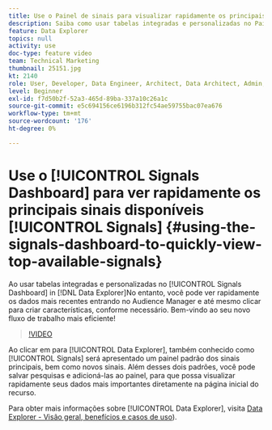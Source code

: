 ```yaml
---
title: Use o Painel de sinais para visualizar rapidamente os principais sinais disponíveis
description: Saiba como usar tabelas integradas e personalizadas no Painel de sinais no Data Explorer. Você pode ver rapidamente os dados mais recentes entrando no Audience Manager e até mesmo clicar para criar características conforme necessário. Bem-vindo ao seu novo fluxo de trabalho mais eficiente!
feature: Data Explorer
topics: null
activity: use
doc-type: feature video
team: Technical Marketing
thumbnail: 25151.jpg
kt: 2140
role: User, Developer, Data Engineer, Architect, Data Architect, Admin, Leader
level: Beginner
exl-id: f7d50b2f-52a3-465d-89ba-337a10c26a1c
source-git-commit: e5c694156ce6196b312fc54ae59755bac07ea676
workflow-type: tm+mt
source-wordcount: '176'
ht-degree: 0%

---
```


# Use o [!UICONTROL Signals Dashboard] para ver rapidamente os principais sinais disponíveis [!UICONTROL Signals] {#using-the-signals-dashboard-to-quickly-view-top-available-signals}

Ao usar tabelas integradas e personalizadas no [!UICONTROL Signals Dashboard] in [!DNL Data Explorer]No entanto, você pode ver rapidamente os dados mais recentes entrando no Audience Manager e até mesmo clicar para criar características, conforme necessário. Bem-vindo ao seu novo fluxo de trabalho mais eficiente!

>[!VIDEO](https://video.tv.adobe.com/v/25151/?quality=12)

Ao clicar em para [!UICONTROL Data Explorer], também conhecido como [!UICONTROL Signals] será apresentado um painel padrão dos sinais principais, bem como novos sinais. Além desses dois padrões, você pode salvar pesquisas e adicioná-las ao painel, para que possa visualizar rapidamente seus dados mais importantes diretamente na página inicial do recurso.

Para obter mais informações sobre [!UICONTROL Data Explorer], visita [Data Explorer - Visão geral, benefícios e casos de uso](https://experienceleague.adobe.com/docs/audience-manager/user-guide/features/data-explorer/data-explorer-overview.html?lang=en)).

